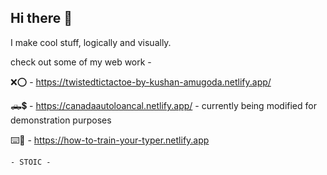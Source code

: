 ## Hi there 👋

I make cool stuff, logically and visually. 

check out some of my web work - 

❌⭕️ - https://twistedtictactoe-by-kushan-amugoda.netlify.app/

🛻💲 - https://canadaautoloancal.netlify.app/ - currently being modified for demonstration purposes

⌨️🐲 - https://how-to-train-your-typer.netlify.app

    - STOIC -




<!--
**Exoticbluebear/Exoticbluebear** is a ✨ _special_ ✨ repository because its `README.md` (this file) appears on your GitHub profile.

Here are some ideas to get you started:

- 🔭 I’m currently working on ...
- 🌱 I’m currently learning ...
- 👯 I’m looking to collaborate on ...
- 🤔 I’m looking for help with ...
- 💬 Ask me about ...
- 📫 How to reach me: ...
- 😄 Pronouns: ...
- ⚡ Fun fact: ...
-->
